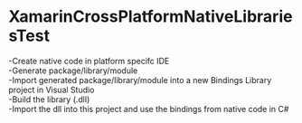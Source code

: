 # XamarinCrossPlatformNativeLibrariesTest

-Create native code in platform specifc IDE<br>
-Generate package/library/module<br>
-Import generated package/library/module into a new Bindings Library project in Visual Studio<br>
-Build the library (.dll)<br>
-Import the dll into this project and use the bindings from native code in C#
